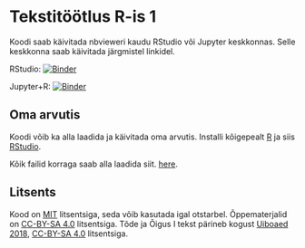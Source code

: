 # Tekstitöötlus R-is 1

Koodi saab käivitada nbvieweri kaudu RStudio või Jupyter keskkonnas. Selle keskkonna saab käivitada järgmistel linkidel.

RStudio: [![Binder](http://mybinder.org/badge_logo.svg)](http://mybinder.org/v2/gh/peeter-t2/datasci_dh_2020_text2/master?urlpath=rstudio)

Jupyter+R: [![Binder](http://mybinder.org/badge_logo.svg)](http://mybinder.org/v2/gh/peeter-t2/datasci_dh_2020_text2/master)

## Oma arvutis

Koodi võib ka alla laadida ja käivitada oma arvutis. Installi kõigepealt [R](https://cran.r-project.org/) ja siis [RStudio](https://rstudio.com/products/rstudio/download/).

Kõik failid korraga saab alla laadida siit. [here](https://github.com/peeter-t2/datasci_dh_2020_text2/archive/master.zip).

## Litsents

Kood on [MIT](https://choosealicense.com/licenses/mit/) litsentsiga, seda võib kasutada igal otstarbel. Õppematerjalid on [CC-BY-SA 4.0](http://creativecommons.org/licenses/by-sa/4.0/) litsentsiga. Tõde ja Õigus I tekst pärineb kogust [Uiboaed 2018](http://dx.doi.org/10.15155/re-46), [CC-BY-SA 4.0](http://creativecommons.org/licenses/by-sa/4.0/) litsentsiga.
